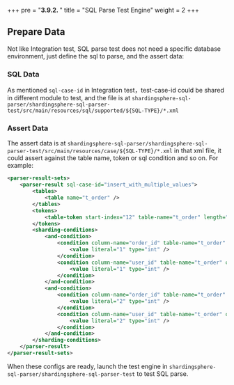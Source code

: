 +++
pre = "<b>3.9.2. </b>"
title = "SQL Parse Test Engine"
weight = 2
+++

## Prepare Data

Not like Integration test, SQL parse test does not need a specific database environment, just define the sql  to parse, and the assert data:

### SQL Data

As mentioned `sql-case-id` in Integration test，test-case-id could be shared in different module to test, and the file is at `shardingsphere-sql-parser/shardingsphere-sql-parser-test/src/main/resources/sql/supported/${SQL-TYPE}/*.xml` 

### Assert Data

The assert data is at `shardingsphere-sql-parser/shardingsphere-sql-parser-test/src/main/resources/case/${SQL-TYPE}/*.xml`
in that xml file, it could assert against the table name, token or sql condition and so on. For example:

```xml
<parser-result-sets>
    <parser-result sql-case-id="insert_with_multiple_values">
        <tables>
            <table name="t_order" />
        </tables>
        <tokens>
            <table-token start-index="12" table-name="t_order" length="7" />
        </tokens>
        <sharding-conditions>
            <and-condition>
                <condition column-name="order_id" table-name="t_order" operator="EQUAL">
                    <value literal="1" type="int" />
                </condition>
                <condition column-name="user_id" table-name="t_order" operator="EQUAL">
                    <value literal="1" type="int" />
                </condition>
            </and-condition>
            <and-condition>
                <condition column-name="order_id" table-name="t_order" operator="EQUAL">
                    <value literal="2" type="int" />
                </condition>
                <condition column-name="user_id" table-name="t_order" operator="EQUAL">
                    <value literal="2" type="int" />
                </condition>
            </and-condition>
        </sharding-conditions>
    </parser-result>
</parser-result-sets>
```

When these configs are ready, launch the test engine in `shardingsphere-sql-parser/shardingsphere-sql-parser-test` to test SQL parse. 
